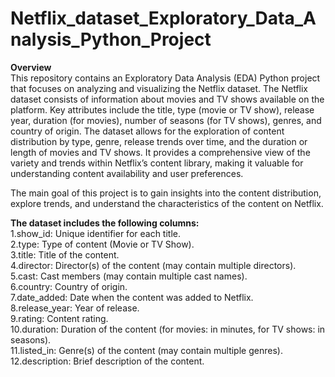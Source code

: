 # Netflix_dataset_Exploratory_Data_Analysis_Python_Project


**Overview**\
This repository contains an Exploratory Data Analysis (EDA) Python project that focuses on analyzing and visualizing the Netflix dataset. The Netflix dataset consists of information about movies and TV shows available on the platform. Key attributes include the title, type (movie or TV show), release year, duration (for movies), number of seasons (for TV shows), genres, and country of origin. The dataset allows for the exploration of content distribution by type, genre, release trends over time, and the duration or length of movies and TV shows. It provides a comprehensive view of the variety and trends within Netflix’s content library, making it valuable for understanding content availability and user preferences.


The main goal of this project is to gain insights into the content distribution, explore trends, and understand the characteristics of the content on Netflix.


**The dataset includes the following columns:**\
1.show_id: Unique identifier for each title.\
2.type: Type of content (Movie or TV Show).\
3.title: Title of the content.\
4.director: Director(s) of the content (may contain multiple directors).\
5.cast: Cast members (may contain multiple cast names).\
6.country: Country of origin.\
7.date_added: Date when the content was added to Netflix.\
8.release_year: Year of release.\
9.rating: Content rating.\
10.duration: Duration of the content (for movies: in minutes, for TV shows: in seasons).\
11.listed_in: Genre(s) of the content (may contain multiple genres).\
12.description: Brief description of the content.
